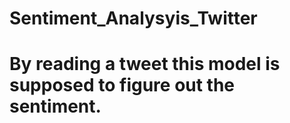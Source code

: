 # Sentiment_Analysyis_Twitter
# By reading a tweet this model is supposed to figure out the sentiment. 
